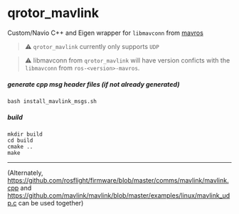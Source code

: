 # qrotor_mavlink
Custom/Navio C++ and Eigen wrapper for `libmavconn` from [mavros](https://github.com/mavlink/mavros/tree/master)

> :warning: `qrotor_mavlink` currently only supports `UDP`

> :warning: libmavconn from `qrotor_mavlink`  will have version conficts with the `libmavconn` from `ros-<version>-mavros`.

##### generate cpp msg header files (if not already generated)
```
bash install_mavlink_msgs.sh
```

##### build
```
mkdir build
cd build
cmake ..
make
```


---
(Alternately, https://github.com/rosflight/firmware/blob/master/comms/mavlink/mavlink.cpp and https://github.com/mavlink/mavlink/blob/master/examples/linux/mavlink_udp.c can be used together)

